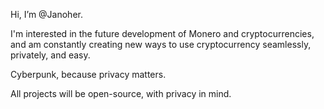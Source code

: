 Hi, I’m @Janoher.

  I'm interested in the future development of Monero and cryptocurrencies, and am constantly creating new ways to use cryptocurrency seamlessly, privately, and easy.
  
  Cyberpunk, because privacy matters.

  All projects will be open-source, with privacy in mind.

<!---
Janoher/Janoher is a ✨ special ✨ repository because its `README.md` (this file) appears on your GitHub profile.
You can click the Preview link to take a look at your changes.
--->

